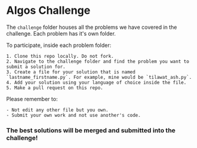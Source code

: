 # Algos Challenge

The `challenge` folder houses all the problems we have covered in the challenge. Each problem has it's own folder. 

To participate, inside each problem folder:

    1. Clone this repo locally. Do not fork. 
    2. Navigate to the challenge folder and find the problem you want to submit a solution for. 
    3. Create a file for your solution that is named `lastname_firstname.py`. For example, mine would be `tilawat_ash.py`.
    4. Add your solution using your language of choice inside the file. 
    5. Make a pull request on this repo. 

Please remember to:
 
    - Not edit any other file but you own. 
    - Submit your own work and not use another's code.

### The best solutions will be merged and submitted into the challenge!  